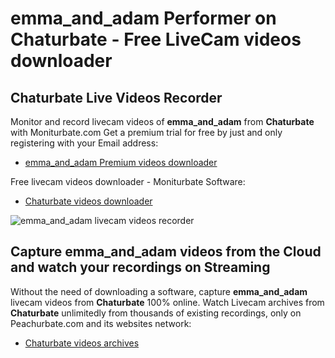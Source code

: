 # emma_and_adam Performer on Chaturbate - Free LiveCam videos downloader

## Chaturbate Live Videos Recorder

Monitor and record livecam videos of **emma_and_adam** from **Chaturbate** with Moniturbate.com
Get a premium trial for free by just and only registering with your Email address:
* [emma_and_adam Premium videos downloader](https://moniturbate.com/request-demo-licence-key.html)

Free livecam videos downloader - Moniturbate Software:
* [Chaturbate videos downloader](https://moniturbate.com/moniturbate-download-software.html)

![emma_and_adam livecam videos recorder](https://peachurnet.com/templates/moniturbate-software.png)


## Capture emma_and_adam videos from the Cloud and watch your recordings on Streaming

Without the need of downloading a software, capture **emma_and_adam** livecam videos from **Chaturbate** 100% online.
Watch Livecam archives from **Chaturbate** unlimitedly from thousands of existing recordings, only on Peachurbate.com and its websites network:
* [Chaturbate videos archives](https://peachurnet.com/)